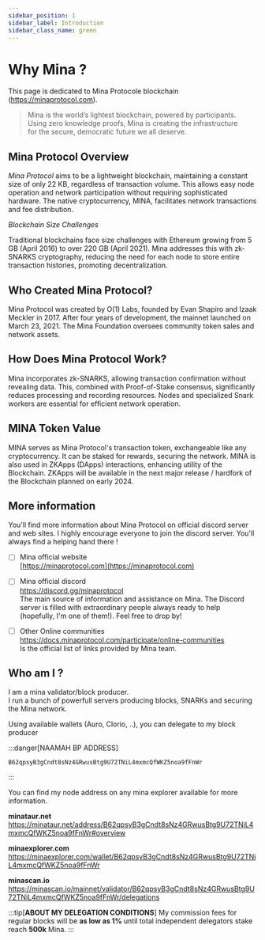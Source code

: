 ```yaml
---
sidebar_position: 1
sidebar_label: Introduction
sidebar_class_name: green
---
```

[//]: # (Why Mina ?)
# Why Mina ?
This page is dedicated to Mina Protocole blockchain (<a href="https://minaprotocol.com" target="_blank">https://minaprotocol.com</a>).<br/>
> Mina is the world’s lightest blockchain, powered by participants.<br/>
> Using zero knowledge proofs, Mina is creating the infrastructure<br/>
> for the secure, democratic future we all deserve.

[//]: # (Mina Protocol Overview)
## **Mina Protocol Overview**

*Mina Protocol* aims to be a lightweight blockchain, maintaining a constant size of only 22 KB, regardless of transaction volume. This allows easy node operation and network participation without requiring sophisticated hardware. The native cryptocurrency, MINA, facilitates network transactions and fee distribution.

*Blockchain Size Challenges*

Traditional blockchains face size challenges with Ethereum growing from 5 GB (April 2016) to over 220 GB (April 2021). Mina addresses this with zk-SNARKS cryptography, reducing the need for each node to store entire transaction histories, promoting decentralization.

[//]: # (Who Created Mina Protocol?)
## **Who Created Mina Protocol?**

Mina Protocol was created by O(1) Labs, founded by Evan Shapiro and Izaak Meckler in 2017. After four years of development, the mainnet launched on March 23, 2021. The Mina Foundation oversees community token sales and network assets.

[//]: # (How Does Mina Protocol Work?)
## **How Does Mina Protocol Work?**

Mina incorporates zk-SNARKS, allowing transaction confirmation without revealing data. This, combined with Proof-of-Stake consensus, significantly reduces processing and recording resources. Nodes and specialized Snark workers are essential for efficient network operation.

[//]: # (MINA Token Value)
## **MINA Token Value**

MINA serves as Mina Protocol's transaction token, exchangeable like any cryptocurrency. It can be staked for rewards, securing the network. MINA is also used in ZKApps (DApps) interactions, enhancing utility of the Blockchain. ZKApps will be available in the next major release / hardfork of the Blockchain  planned on early 2024.

[//]: # (More information)
## **More information**
You'll find more information about Mina Protocol on official discord server and web sites. I highly encourage everyone to join the discord server. You'll always find a helping hand there !

- [ ] Mina official website<br/>
[https://minaprotocol.com](https://minaprotocol.com)

- [ ] Mina official discord<br/>
<a href="https://discord.gg/minaprotocol" target="_blank">https://discord.gg/minaprotocol</a> <br/>
The main source of information and assistance on Mina. The Discord server is filled with extraordinary people always ready to help (hopefully, I'm one of them!). Feel free to drop by!

- [ ] Other Online communities<br/>
<a href="https://docs.minaprotocol.com/participate/online-communities" target="_blank">https://docs.minaprotocol.com/participate/online-communities</a> <br/>
Is the official list of links provided by Mina team.

[//]: # (Who am I ?)
## **Who am I ?**
I am a mina validator/block producer.  
I run a bunch of powerfull servers producing blocks, SNARKs and securing the Mina network.  

Using available wallets (Auro, Clorio, ..), you can delegate to my block producer

:::danger[NAAMAH BP ADDRESS]
```
B62qpsyB3gCndt8sNz4GRwusBtg9U72TNiL4mxmcQfWKZ5noa9fFnWr
```
:::

You can find my node address on any mina explorer available for more information.  

**minataur.net**  
https://minataur.net/address/B62qpsyB3gCndt8sNz4GRwusBtg9U72TNiL4mxmcQfWKZ5noa9fFnWr#overview

**minaexplorer.com**  
https://minaexplorer.com/wallet/B62qpsyB3gCndt8sNz4GRwusBtg9U72TNiL4mxmcQfWKZ5noa9fFnWr

**minascan.io**  
https://minascan.io/mainnet/validator/B62qpsyB3gCndt8sNz4GRwusBtg9U72TNiL4mxmcQfWKZ5noa9fFnWr/delegations

:::tip[**ABOUT MY DELEGATION CONDITIONS**]
My commission fees for regular blocks will be **as low as 1%** until total independent delegators stake reach **500k** Mina.
:::
